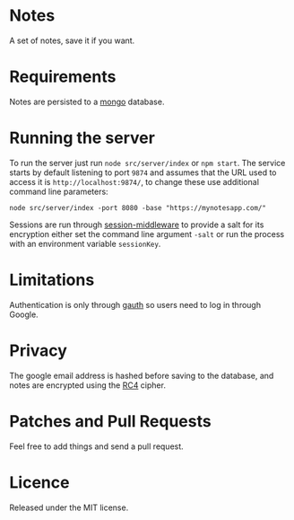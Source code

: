 
# Notes

A set of notes, save it if you want.

# Requirements

Notes are persisted to a [mongo](http://www.mongodb.org) database.

# Running the server

To run the server just run `node src/server/index` or `npm start`. The service starts by default listening to port
`9874` and assumes that the URL used to access it is `http://localhost:9874/`, to change these use additional
command line parameters:

    node src/server/index -port 8080 -base "https://mynotesapp.com/"

Sessions are run through [session-middleware](https://npmjs.org/package/session-middleware) to provide a salt for its
encryption either set the command line argument `-salt` or run the process with an environment variable `sessionKey`.

# Limitations

Authentication is only through [gauth](https://npmjs.org/package/gauth) so users need to log in through Google.

# Privacy

The google email address is hashed before saving to the database, and notes are encrypted using the
[RC4](http://en.wikipedia.org/wiki/RC4) cipher.

# Patches and Pull Requests

Feel free to add things and send a pull request.

# Licence

Released under the MIT license.

